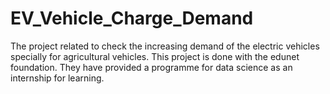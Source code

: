 # EV_Vehicle_Charge_Demand
The project related to check the increasing demand of the electric vehicles specially for agricultural vehicles. This project is done with the edunet foundation. They have provided a programme for data science as an internship for learning. 
